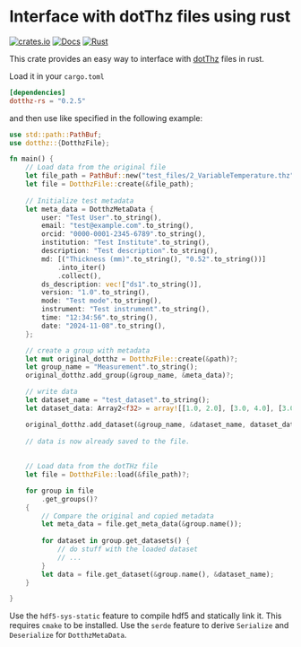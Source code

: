 # Interface with dotThz files using rust
[![crates.io](https://img.shields.io/crates/v/dotthz.svg)](https://crates.io/crates/dotthz)
[![Docs](https://docs.rs/dotthz/badge.svg)](https://docs.rs/dotthz)
[![Rust](https://github.com/hacknus/dotthz-rs/actions/workflows/rust.yml/badge.svg)](https://github.com/hacknus/dotthz-rs/actions/workflows/rust.yml)

This crate provides an easy way to interface with [dotThz](https://github.com/dotTHzTAG) files in rust.

Load it in your `cargo.toml`

```toml
[dependencies]
dotthz-rs = "0.2.5"
```

and then use like specified in the following example:

```rust
use std::path::PathBuf;
use dotthz::{DotthzFile};

fn main() {
    // Load data from the original file
    let file_path = PathBuf::new("test_files/2_VariableTemperature.thz");
    let file = DotthzFile::create(&file_path);
    
    // Initialize test metadata
    let meta_data = DotthzMetaData {
        user: "Test User".to_string(),
        email: "test@example.com".to_string(),
        orcid: "0000-0001-2345-6789".to_string(),
        institution: "Test Institute".to_string(),
        description: "Test description".to_string(),
        md: [("Thickness (mm)".to_string(), "0.52".to_string())]
            .into_iter()
            .collect(),
        ds_description: vec!["ds1".to_string()],
        version: "1.0".to_string(),
        mode: "Test mode".to_string(),
        instrument: "Test instrument".to_string(),
        time: "12:34:56".to_string(),
        date: "2024-11-08".to_string(),
    };

    // create a group with metadata
    let mut original_dotthz = DotthzFile::create(&path)?;
    let group_name = "Measurement".to_string();
    original_dotthz.add_group(&group_name, &meta_data)?;

    // write data
    let dataset_name = "test_dataset".to_string();
    let dataset_data: Array2<f32> = array![[1.0, 2.0], [3.0, 4.0], [3.0, 4.0]];

    original_dotthz.add_dataset(&group_name, &dataset_name, dataset_data.view())?;
    
    // data is now already saved to the file.
    
    
    // Load data from the dotTHz file
    let file = DotthzFile::load(&file_path)?;

    for group in file
        .get_groups()?
    {
        // Compare the original and copied metadata
        let meta_data = file.get_meta_data(&group.name());
        
        for dataset in group.get_datasets() {
            // do stuff with the loaded dataset
            // ...
        }
        let data = file.get_dataset(&group.name(), &dataset_name);
    }

}
```

Use the `hdf5-sys-static` feature to compile hdf5 and statically link it. This requires `cmake` to be installed.
Use the `serde` feature to derive `Serialize` and `Deserialize` for `DotthzMetaData`.
